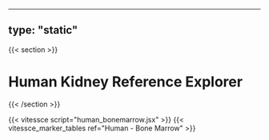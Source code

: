 ---
type: "static"
----
{{< section >}}

# Human Kidney Reference Explorer

{{< /section >}}

{{< vitessce script="human_bonemarrow.jsx" >}}
{{< vitessce_marker_tables ref="Human - Bone Marrow" >}}
